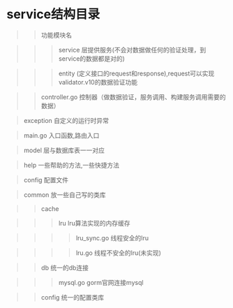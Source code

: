 # service结构目录


>> 功能模块名

>>> service 层提供服务(不会对数据做任何的验证处理，到service的数据都是对的)

>>> entity (定义接口的request和response),request可以实现validator.v10的数据验证功能

>> controller.go 控制器（做数据验证，服务调用、构建服务调用需要的数据）

> exception 自定义的运行时异常

> main.go 入口函数,路由入口

> model 层与数据库表一一对应

> help 一些帮助的方法,一些快捷方法

> config 配置文件

> common 放一些自己写的类库

>> cache 

>>> lru lru算法实现的内存缓存

>>>> lru_sync.go 线程安全的lru

>>>> lru.go 线程不安全的lru(未实现)

>> db 统一的db连接

>>> mysql.go gorm官网连接mysql

>> config 统一的配置类库


